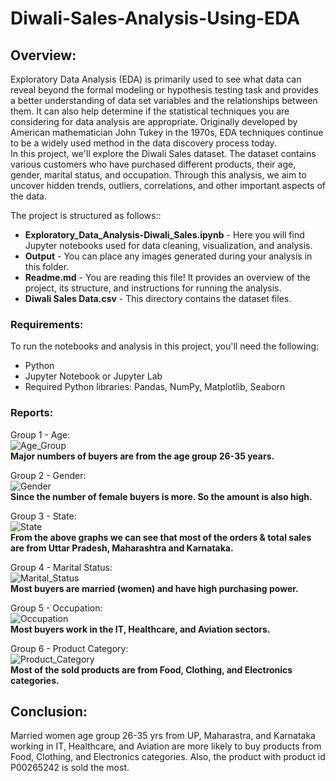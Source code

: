 # Diwali-Sales-Analysis-Using-EDA

## Overview:
Exploratory Data Analysis (EDA) is primarily used to see what data can reveal beyond the formal modeling or hypothesis testing task and provides a better understanding of data set variables and the relationships between them. It can also help determine if the statistical techniques you are considering for data analysis are appropriate. Originally developed by American mathematician John Tukey in the 1970s, EDA techniques continue to be a widely used method in the data discovery process today.<br>
In this project, we'll explore the Diwali Sales dataset. The dataset contains various customers who have purchased different products, their age, gender, marital status, and occupation. Through this analysis, we aim to uncover hidden trends, outliers, correlations, and other important aspects of the data.

The project is structured as follows::<br>
- **Exploratory_Data_Analysis-Diwali_Sales.ipynb** - Here you will find Jupyter notebooks used for data cleaning, visualization, and analysis.
- **Output** - You can place any images generated during your analysis in this folder.
- **Readme.md** - You are reading this file! It provides an overview of the project, its structure, and instructions for running the analysis.
- **Diwali Sales Data.csv** - This directory contains the dataset files.

### Requirements:
To run the notebooks and analysis in this project, you'll need the following:
- Python 
- Jupyter Notebook or Jupyter Lab
- Required Python libraries: Pandas, NumPy, Matplotlib, Seaborn

### Reports:

Group 1 - Age:<br>
![Age_Group](https://github.com/DivyanshSuryawanshi02/Diwali-Sales-Analysis-EDA/assets/134506524/6dbd743f-8656-46cf-a066-bb85d42d5c05)<br>
**Major numbers of buyers are from the age group 26-35 years.**

Group 2 - Gender:<br>
![Gender](https://github.com/DivyanshSuryawanshi02/Diwali-Sales-Analysis-EDA/assets/134506524/327da02f-a495-40f9-b847-fee4f93cf0be)<br>
**Since the number of female buyers is more. So the amount is also high.**

Group 3 - State:<br>
![State](https://github.com/DivyanshSuryawanshi02/Diwali-Sales-Analysis-EDA/assets/134506524/f0618186-cd9b-4dd7-bebd-e1e8fdb6a02d)<br>
**From the above graphs we can see that most of the orders & total sales are from Uttar Pradesh, Maharashtra and Karnataka.**

Group 4 - Marital Status:<br>
![Marital_Status](https://github.com/DivyanshSuryawanshi02/Diwali-Sales-Analysis-EDA/assets/134506524/069c889e-cde8-44de-8858-c8c6d84a4d0b)<br>
**Most buyers are married (women) and have high purchasing power.**

Group 5 - Occupation:<br>
![Occupation](https://github.com/DivyanshSuryawanshi02/Diwali-Sales-Analysis-EDA/assets/134506524/7be9f6ec-bb40-4cfe-9f11-5f33d6201358)<br>
**Most buyers work in the IT, Healthcare, and Aviation sectors.**

Group 6 - Product Category:<br>
![Product_Category](https://github.com/DivyanshSuryawanshi02/Diwali-Sales-Analysis-EDA/assets/134506524/ff611ebf-cf37-40e8-8070-fda6e70dc3fd)<br>
**Most of the sold products are from Food, Clothing, and Electronics categories.**

## Conclusion:
Married women age group 26-35 yrs from UP, Maharastra, and Karnataka working in IT, Healthcare, and Aviation are more likely to buy products from Food, Clothing, and Electronics categories. Also, the product with product id P00265242 is sold the most.



